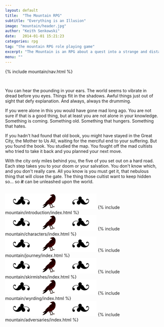 ```yaml
---
layout: default
title:  "The Mountain RPG"
subtitle: "Everything is an Illusion"
image: "mountain/header.jpg"
author: "Keith Senkowski"
date:   2014-01-01 15:21:23
categories: rpg
tag: "the mountain RPG role playing game"
excerpt: "The Mountain is an RPG about a quest into a strange and distant land in search of the Mountain and the evil that lies within."
menu: ""
---
```

{% include mountain/nav.html %}
<section>
<div class="clearfix gutters"  id="introduction">
	<aside class="span-3 col">
		&nbsp;
	</aside>
	<div class="span-6 col">
		<p class="first">You can hear the pounding in your ears. The world seems to vibrate in dread before you eyes. Things flit in the shadows. Awful things just out of sight that defy explanation. And always, always the drumming.</p>
		<p>If you were alone in this you would have gone mad long ago. You are not sure if that is a good thing, but at least you are not alone in your knowledge. Something is coming. Something old. Something that hungers. Something that hates.</p>
		<p>If you hadn't had found that old book, you might have stayed in the Great City, the Mother to Us All, waiting for the merciful end to your suffering. But you found the book. You studied the map. You fought off the mad cultists who tried to take it back and you planned your next move.</p>
		<p>With the city only miles behind you, the five of you set out on a hard road. Each step takes you to your doom or your salvation. You don't know which, and you don't really care. All you know is you must get it, that nebulous thing that will close the gate. The thing those cultist want to keep hidden so... so <em><strong>it</strong></em> can be unleashed upon the world.</p>
	</div>
	<aside class="span-3 col empty">&nbsp;
	</aside>
</div>
<img src="/img/articles/divider.png" class="divider" width="300px" height="50px">
{% include mountain/introduction/index.html %}
<img src="/img/articles/divider.png" class="divider" width="300px" height="50px">
{% include mountain/characters/index.html %}
<img src="/img/articles/divider.png" class="divider" width="300px" height="50px">
{% include mountain/journey/index.html %}
<img src="/img/articles/divider.png" class="divider" width="300px" height="50px">
{% include mountain/skirmishes/index.html %}
<img src="/img/articles/divider.png" class="divider" width="300px" height="50px">
{% include mountain/wyrding/index.html %}
<img src="/img/articles/divider.png" class="divider" width="300px" height="50px">
{% include mountain/adversaries/index.html %}

</section>